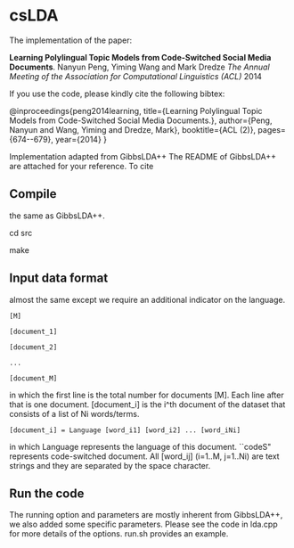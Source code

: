 # csLDA

The implementation of the paper:

**Learning Polylingual Topic Models from Code-Switched Social Media Documents**.
Nanyun Peng, Yiming Wang and Mark Dredze
*The Annual Meeting of the Association for Computational Linguistics (ACL)* 2014  

If you use the code, please kindly cite the following bibtex:

@inproceedings{peng2014learning,
  title={Learning Polylingual Topic Models from Code-Switched Social Media Documents.},
  author={Peng, Nanyun and Wang, Yiming and Dredze, Mark},
  booktitle={ACL (2)},
  pages={674--679},
  year={2014}
}

Implementation adapted from GibbsLDA++ The README of GibbsLDA++ are attached for your reference.
To cite

## Compile 
the same as GibbsLDA++.

cd src

make

## Input data format 
almost the same except we require an additional indicator on the language.
    
    [M]
    
    [document_1]
    
    [document_2]
    
    ...
    
    [document_M]

  in which the first line is the total number for documents [M]. Each line 
  after that is one document. [document_i] is the i^th document of the dataset 
  that consists of a list of Ni words/terms.

    [document_i] = Language [word_i1] [word_i2] ... [word_iNi]

  in which Language represents the language of this document. ``codeS" represents code-switched document. All [word_ij] (i=1..M, j=1..Ni) are text strings and they are separated by the space character.

## Run the code
The running option and parameters are mostly inherent from GibbsLDA++, we also added some specific parameters. Please see the code in lda.cpp for more details of the options. run.sh provides an example.

